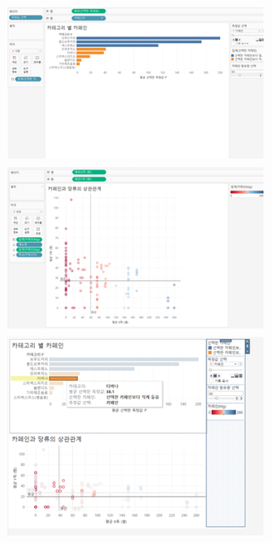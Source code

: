 ![image-20210314205039753](images/image-20210314205039753.png)

![image-20210314210931467](images/image-20210314210931467.png)

![image-20210314211113827](images/image-20210314211113827.png)